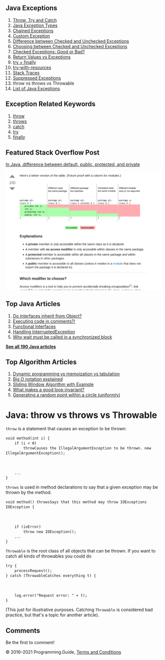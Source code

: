 <span class="underline"></span>

<span class="underline"></span>

Java Exceptions
---------------

1.  [Throw, Try and Catch](exceptions-throw-try-catch.html)
2.  [Java Exception Types](exception-types.html)
3.  [Chained Exceptions](chained-exceptions.html)
4.  [Custom Exception](custom-exception.html)
5.  [Difference between Checked and Unchecked Exceptions](difference-between-checked-and-unchecked-exceptions.html)
6.  [Choosing between Checked and Unchecked Exceptions](choosing-between-checked-and-unchecked-exceptions.html)
7.  [Checked Exceptions: Good or Bad?](checked-exceptions-good-or-bad.html)
8.  [Return Values vs Exceptions](return-values-vs-exceptions.html)
9.  [try + finally](try-finally.html)
10. [try-with-resources](try-with-resources.html)
11. [Stack Traces](stack-trace.html)
12. [Suppressed Exceptions](suppressed-exceptions.html)
13. throw vs throws vs Throwable
14. [List of Java Exceptions](list-of-java-exceptions.html)

Exception Related Keywords
--------------------------

1.  [throw](throw.html)
2.  [throws](throws.html)
3.  [catch](catch.html)
4.  [try](try.html)
5.  [finally](finally.html)

Featured Stack Overflow Post
----------------------------

[In Java, difference between default, public, protected, and private](https://stackoverflow.com/a/33627846/276052)  
  
[<img src="../images/so-featured-33627846.png" alt="StackOverflow screenshot thumbnail" class="screenshot" />](https://stackoverflow.com/a/33627846/276052)

<span class="underline"></span>

Top Java Articles
-----------------

1.  [Do interfaces inherit from Object?](do-interfaces-inherit-from-object.html)
2.  [Executing code in comments?!](executing-code-in-comments.html)
3.  [Functional Interfaces](functional-interfaces.html)
4.  [Handling InterruptedException](handling-interrupted-exceptions.html)
5.  [Why wait must be called in a synchronized block](why-wait-must-be-in-synchronized.html)

[**See all 190 Java articles**](index.html)

Top Algorithm Articles
----------------------

1.  [Dynamic programming vs memoization vs tabulation](../dynamic-programming-vs-memoization-vs-tabulation.html)
2.  [Big O notation explained](../big-o-notation-explained.html)
3.  [Sliding Window Algorithm with Example](../sliding-window-example.html)
4.  [What makes a good loop invariant?](../what-makes-a-good-loop-invariant.html)
5.  [Generating a random point within a circle (uniformly)](../random-point-within-circle.html)

Java: throw vs throws vs Throwable
==================================

`throw` is a statement that causes an exception to be thrown:

    void method(int i) {
        if (i < 0)
            throwCauses the IllegalArgumentException to be thrown. new IllegalArgumentException();



        ...
    }

`throws` is used in method declarations to say that a given exception may be thrown by the method.

    void method() throwsSays that this method may throw IOExceptions IOException {



        if (ioError)
            throw new IOException();
        ...
    }

`Throwable` is the root class of all objects that can be thrown. If you want to catch all kinds of throwables you could do

    try {
        processRequest();
    } catch (ThrowableCatches everything t) {



        log.error("Request error: " + t);
    }

(This just for illustrative purposes. Catching `Throwable` is considered bad practice, but that's a topic for another article).

Comments
--------

Be the first to comment!

© 2016–2021 Programming.Guide, [Terms and Conditions](../terms-and-conditions.html)
